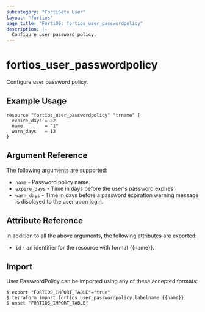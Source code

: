 ```yaml
---
subcategory: "FortiGate User"
layout: "fortios"
page_title: "FortiOS: fortios_user_passwordpolicy"
description: |-
  Configure user password policy.
---
```


# fortios_user_passwordpolicy
Configure user password policy.

## Example Usage

```hcl
resource "fortios_user_passwordpolicy" "trname" {
  expire_days = 22
  name        = "1"
  warn_days   = 13
}
```

## Argument Reference


The following arguments are supported:

* `name` - Password policy name.
* `expire_days` - Time in days before the user's password expires.
* `warn_days` - Time in days before a password expiration warning message is displayed to the user upon login.


## Attribute Reference

In addition to all the above arguments, the following attributes are exported:
* `id` - an identifier for the resource with format {{name}}.

## Import

User PasswordPolicy can be imported using any of these accepted formats:
```
$ export "FORTIOS_IMPORT_TABLE"="true"
$ terraform import fortios_user_passwordpolicy.labelname {{name}}
$ unset "FORTIOS_IMPORT_TABLE"
```
